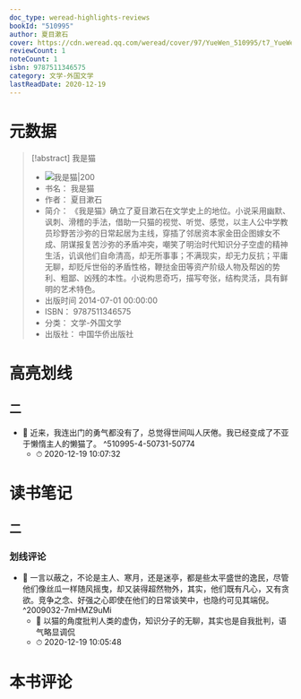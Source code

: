 ```yaml
---
doc_type: weread-highlights-reviews
bookId: "510995"
author: 夏目漱石
cover: https://cdn.weread.qq.com/weread/cover/97/YueWen_510995/t7_YueWen_510995.jpg
reviewCount: 1
noteCount: 1
isbn: 9787511346575
category: 文学-外国文学
lastReadDate: 2020-12-19
---
```

# 元数据
> [!abstract] 我是猫
> - ![ 我是猫|200](https://cdn.weread.qq.com/weread/cover/97/YueWen_510995/t7_YueWen_510995.jpg)
> - 书名： 我是猫
> - 作者： 夏目漱石
> - 简介： 《我是猫》确立了夏目漱石在文学史上的地位。小说采用幽默、讽刺、滑稽的手法，借助一只猫的视觉、听觉、感觉，以主人公中学教员珍野苦沙弥的日常起居为主线，穿插了邻居资本家金田企图嫁女不成、阴谋报复苦沙弥的矛盾冲突，嘲笑了明治时代知识分子空虚的精神生活，讥讽他们自命清高，却无所事事；不满现实，却无力反抗；平庸无聊，却贬斥世俗的矛盾性格，鞭挞金田等资产阶级人物及帮凶的势利、粗鄙、凶残的本性。小说构思奇巧，描写夸张，结构灵活，具有鲜明的艺术特色。
> - 出版时间 2014-07-01 00:00:00
> - ISBN： 9787511346575
> - 分类： 文学-外国文学
> - 出版社： 中国华侨出版社

# 高亮划线

## 二


- 📌 近来，我连出门的勇气都没有了，总觉得世间叫人厌倦。我已经变成了不亚于懒惰主人的懒猫了。 ^510995-4-50731-50774
    - ⏱ 2020-12-19 10:07:32 
# 读书笔记

## 二

### 划线评论
- 📌 一言以蔽之，不论是主人、寒月，还是迷亭，都是些太平盛世的逸民，尽管他们像丝瓜一样随风摇曳，却又装得超然物外，其实，他们既有凡心，又有贪欲。竞争之念、好强之心即使在他们的日常谈笑中，也隐约可见其端倪。  ^2009032-7mHMZ9uMi
    - 💭 以猫的角度批判人类的虚伪，知识分子的无聊，其实也是自我批判，语气略显调侃
    - ⏱ 2020-12-19 10:05:48
   
# 本书评论
